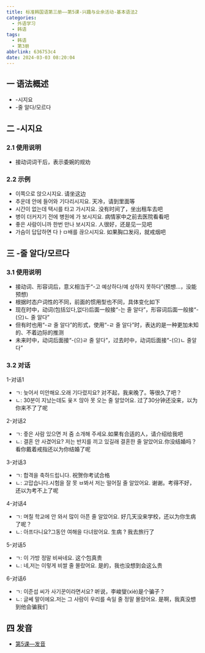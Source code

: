 ```yaml
---
title: 标准韩国语第三册——第5课-兴趣与业余活动-基本语法2
categories:
  - 外语学习
  - 韩语
tags:
  - 韩语
  - 第3册
abbrlink: 636753c4
date: 2024-03-03 08:20:04
---
```

## 一 语法概述

* -시지요
* -줄 알다/모르다

<!--more-->

## 二  -시지요

### 2.1 使用说明

* 接动词词干后，表示委婉的规劝

### 2.2 示例

* 이쪽으로 앉으시지요. 请坐这边
* 추운데 안에 들어와 기다리시지요. 天冷，请到里面等
* 시간이 없는데 택시를 타고 가시지요. 没有时间了，坐出租车去吧
* 병이 더커지기 전에 병원에 가 보시지요. 病情家中之前去医院看看吧
* 좋은 사람이니까 한번 만나 보시지요. 人很好，还是见一见吧
* 가슴이 답답하면 다ㅏㅁ배를 끊으시지요. 如果胸口发闷，就戒烟吧

## 三 -줄 알다/모르다

### 3.1 使用说明

* 接动词、形容词后，意义相当于“-고 예상하다/예 상하지 못하다”(预想...，没能预想)
* 根据时态户词性的不同，前面的惯用型也不同，具体变化如下
* 现在时中，动词(包括있다,없다)后面一般接“-는 줄 알다”，形容词后面一般接“-(으)ㄴ 줄 알다”
* 但有时也用“-ㄹ 줄 알다”的形式，使用“-ㄹ 줄 알다”时，表达的是一种更加未知的、不着边际的推测
* 未来时中，动词后面接“-(으)ㄹ 줄 알다”，过去时中，动词后面接“-(으)ㄴ 줄알다”

### 3.2 对话

1-对话1

* ㄱ: 늦어서 미안해요.오래 기다렸지요? 对不起，我来晚了。等很久了吧？
* ㄴ:  30분이 지났는데도 옺ㅈ 않아 못 오는 줄 알았어요. 过了30分钟还没来，以为你来不了了呢

2-对话2

* ㄱ: 줗은 사람 있으면 저 줌 소개해 주세요.如果有合适的人，请介绍给我吧
* ㄴ:  결혼 안 사겼어요? 저는 반지를 끼고 있길래 결혼한 줄 알았어요.你没结婚吗？看你戴着戒指还以为你结婚了呢

3-对话3

* ㄱ: 합격을 축하드립니다. 祝贺你考试合格
* ㄴ:  고맙습니다.시험을 잘 못 ㅂ봐서 저는 떨어질 줄 알았어요. 谢谢。考得不好，还以为考不上了呢

4-对话4

* ㄱ:  며칠 학교에 안 와서 많이 아픈 줄 알았어요. 好几天没来学校，还以为你生病了呢？
* ㄴ:  아프다니요?그동안 여해을 다녀왔어요. 生病 ? 我去旅行了

5-对话5

* ㄱ: 이 가방 정말 비싸네요. 这个包真贵
* ㄴ:  네,저는 이렇게 비쌀 줄 몰랐어요. 是的，我也没想到会这么贵

6-对话6

* ㄱ:  이준섭 씨가 사기꾼이라면서요? 听说，李峻燮(xiè)是个骗子？
* ㄴ:  글쎄 말이에요.저는 그 사람이 우리를 속일 줄 정말 몰랐어요. 是啊，我真没想到他会骗我们

## 四 发音


* [第5课—发音][1]




[1]:https://biz.cli.im/Pcview?name=https%3A%2F%2Fbiz.cli.im%2Ftest%2FKR388495%3Fcoding%3DI4npGO%26qrurl%3Dhttp%253A%252F%252Fqr31.cn%252FI4npGO%26gtype%3D2&time=1